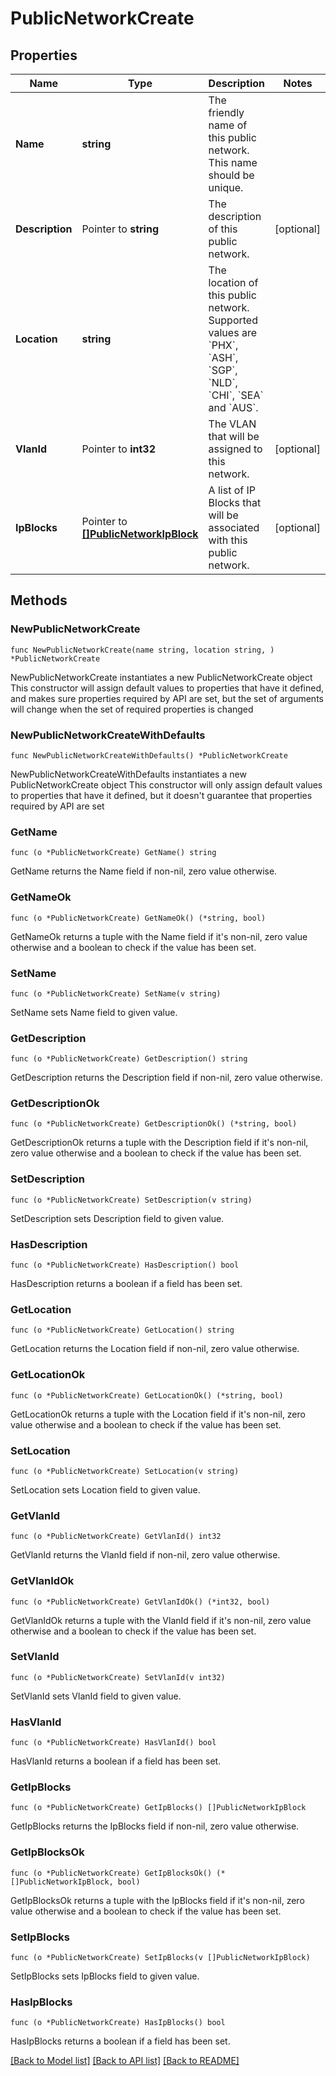# PublicNetworkCreate

## Properties

Name | Type | Description | Notes
------------ | ------------- | ------------- | -------------
**Name** | **string** | The friendly name of this public network. This name should be unique. | 
**Description** | Pointer to **string** | The description of this public network. | [optional] 
**Location** | **string** | The location of this public network. Supported values are &#x60;PHX&#x60;, &#x60;ASH&#x60;, &#x60;SGP&#x60;, &#x60;NLD&#x60;, &#x60;CHI&#x60;, &#x60;SEA&#x60; and &#x60;AUS&#x60;. | 
**VlanId** | Pointer to **int32** | The VLAN that will be assigned to this network. | [optional] 
**IpBlocks** | Pointer to [**[]PublicNetworkIpBlock**](PublicNetworkIpBlock.md) | A list of IP Blocks that will be associated with this public network. | [optional] 

## Methods

### NewPublicNetworkCreate

`func NewPublicNetworkCreate(name string, location string, ) *PublicNetworkCreate`

NewPublicNetworkCreate instantiates a new PublicNetworkCreate object
This constructor will assign default values to properties that have it defined,
and makes sure properties required by API are set, but the set of arguments
will change when the set of required properties is changed

### NewPublicNetworkCreateWithDefaults

`func NewPublicNetworkCreateWithDefaults() *PublicNetworkCreate`

NewPublicNetworkCreateWithDefaults instantiates a new PublicNetworkCreate object
This constructor will only assign default values to properties that have it defined,
but it doesn't guarantee that properties required by API are set

### GetName

`func (o *PublicNetworkCreate) GetName() string`

GetName returns the Name field if non-nil, zero value otherwise.

### GetNameOk

`func (o *PublicNetworkCreate) GetNameOk() (*string, bool)`

GetNameOk returns a tuple with the Name field if it's non-nil, zero value otherwise
and a boolean to check if the value has been set.

### SetName

`func (o *PublicNetworkCreate) SetName(v string)`

SetName sets Name field to given value.


### GetDescription

`func (o *PublicNetworkCreate) GetDescription() string`

GetDescription returns the Description field if non-nil, zero value otherwise.

### GetDescriptionOk

`func (o *PublicNetworkCreate) GetDescriptionOk() (*string, bool)`

GetDescriptionOk returns a tuple with the Description field if it's non-nil, zero value otherwise
and a boolean to check if the value has been set.

### SetDescription

`func (o *PublicNetworkCreate) SetDescription(v string)`

SetDescription sets Description field to given value.

### HasDescription

`func (o *PublicNetworkCreate) HasDescription() bool`

HasDescription returns a boolean if a field has been set.

### GetLocation

`func (o *PublicNetworkCreate) GetLocation() string`

GetLocation returns the Location field if non-nil, zero value otherwise.

### GetLocationOk

`func (o *PublicNetworkCreate) GetLocationOk() (*string, bool)`

GetLocationOk returns a tuple with the Location field if it's non-nil, zero value otherwise
and a boolean to check if the value has been set.

### SetLocation

`func (o *PublicNetworkCreate) SetLocation(v string)`

SetLocation sets Location field to given value.


### GetVlanId

`func (o *PublicNetworkCreate) GetVlanId() int32`

GetVlanId returns the VlanId field if non-nil, zero value otherwise.

### GetVlanIdOk

`func (o *PublicNetworkCreate) GetVlanIdOk() (*int32, bool)`

GetVlanIdOk returns a tuple with the VlanId field if it's non-nil, zero value otherwise
and a boolean to check if the value has been set.

### SetVlanId

`func (o *PublicNetworkCreate) SetVlanId(v int32)`

SetVlanId sets VlanId field to given value.

### HasVlanId

`func (o *PublicNetworkCreate) HasVlanId() bool`

HasVlanId returns a boolean if a field has been set.

### GetIpBlocks

`func (o *PublicNetworkCreate) GetIpBlocks() []PublicNetworkIpBlock`

GetIpBlocks returns the IpBlocks field if non-nil, zero value otherwise.

### GetIpBlocksOk

`func (o *PublicNetworkCreate) GetIpBlocksOk() (*[]PublicNetworkIpBlock, bool)`

GetIpBlocksOk returns a tuple with the IpBlocks field if it's non-nil, zero value otherwise
and a boolean to check if the value has been set.

### SetIpBlocks

`func (o *PublicNetworkCreate) SetIpBlocks(v []PublicNetworkIpBlock)`

SetIpBlocks sets IpBlocks field to given value.

### HasIpBlocks

`func (o *PublicNetworkCreate) HasIpBlocks() bool`

HasIpBlocks returns a boolean if a field has been set.


[[Back to Model list]](../README.md#documentation-for-models) [[Back to API list]](../README.md#documentation-for-api-endpoints) [[Back to README]](../README.md)


